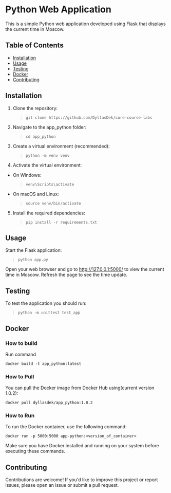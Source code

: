 # Python Web Application

This is a simple Python web application developed using Flask that displays the current time in Moscow.

## Table of Contents

- [Installation](#installation)
- [Usage](#usage)
- [Testing](#testing)
- [Docker](#docker)
- [Contributing](#contributing)

## Installation

1. Clone the repository:

   > `git clone https://github.com/DyllasDek/core-course-labs`

2. Navigate to the app_python folder:

   > `cd app_python`

3. Create a virtual environment (recommended):

   > `python -m venv venv`

4. Activate the virtual environment:

- On Windows:
  > `venv\Scripts\activate`
- On macOS and Linux:
  > `source venv/bin/activate`

5. Install the required dependencies:
   > `pip install -r requirements.txt`

## Usage

Start the Flask application:

> `python app.py`

Open your web browser and go to http://127.0.0.1:5000/ to view the current time in Moscow. Refresh the page to see the time update.

## Testing

To test the application you should run:

> `python -m unittest test_app`

## Docker

### How to build

Run command

```
docker build -t app_python:latest
```

### How to Pull

You can pull the Docker image from Docker Hub using(current version 1.0.2):

```
docker pull dyllasdek/app_python:1.0.2
```

### How to Run

To run the Docker container, use the following command:

```
docker run -p 5000:5000 app-python:<version_of_container>
```

Make sure you have Docker installed and running on your system before executing these commands.

## Contributing

Contributions are welcome! If you'd like to improve this project or report issues, please open an issue or submit a pull request.
